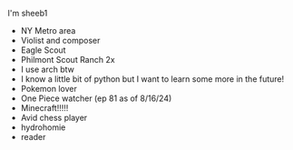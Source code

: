 I'm sheeb1
- NY Metro area
- Violist and composer
- Eagle Scout
- Philmont Scout Ranch 2x
- I use arch btw
- I know a little bit of python but I want to learn some more in the future!
- Pokemon lover
- One Piece watcher (ep 81 as of 8/16/24)
- Minecraft!!!!!
- Avid chess player
- hydrohomie
- reader
